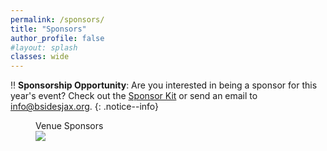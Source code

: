 ```yaml
---
permalink: /sponsors/
title: "Sponsors"
author_profile: false
#layout: splash
classes: wide
---
```


:bangbang: **Sponsorship Opportunity**:
Are you interested in being a sponsor for this year's event? Check out the [Sponsor Kit](/assets/files/2025_BSidesJax_SponsorKit.v3.pdf) or send an email to [info@bsidesjax.org](mailto:info@bsidesjax.org).
{: .notice--info}

<!--//START/ TODO: Update Platinum Sponsor
<figure class="half">
  <figcaption>Platinum Sponsors</figcaption>
  <a href="https://www.trace3.com/" target="_blank">
  <img src="/assets/images/sponsors/sponsor-t3-logo.png"></a>
</figure>
//-->
<!--//START/ TODO: Update Gold Sponsors
<figure class="third">
<figcaption>Gold Sponsors</figcaption>
  <a href="https://www.secureideas.com/" target="_blank">
  <img src="/assets/images/sponsors/sponsor-si-logo.svg"></a>

  <a href="https://www.availity.com/" target="_blank">
  <img src="/assets/images/sponsors/sponsor-av-logo.png"></a>

  <a href="https://www.guidepointsecurity.com/" target="_blank">
  <img src="/assets/images/sponsors/sponsor-gp-logo.png"></a>

  <a href="https://kudelskisecurity.com//" target="_blank">
  <img src="/assets/images/sponsors/sponsor-ks-logo.png"></a>
</figure>
//-->
<figure class="third">
  <figcaption>Venue Sponsors</figcaption>
  <a href="https://unfcyber.org/" target="_blank">
    <img src="/assets/images/sponsors/OSECLongColor.png"></a>
</figure>

<!--//START/ TODO: Update CTF Sponsor
<figure class="third">
  <figcaption>Capture The Flag</figcaption>
  <a href="https://www.availity.com/" target="_blank">
  <img src="/assets/images/sponsors/sponsor-av-logo.png"></a>
</figure>
//-->

<!--//START/ TODO: Update Lock Pick Sponsor
<figure class="third">
  <figcaption>Lock Pick Village</figcaption>
  <a href="https://www.secureideas.com/" target="_blank">
  <img src="/assets/images/sponsors/sponsor-si-logo.svg"></a>
</figure>
//-->

<!--//START/ TODO: Update Prizes Sponsor
<figure class="third">
  <figcaption>Prizes</figcaption>
  <a href="https://hak5.org/" target="_blank">
  <img src="/assets/images/sponsors/sponsor-h5-logo.jpg"></a>
</figure>
//-->

